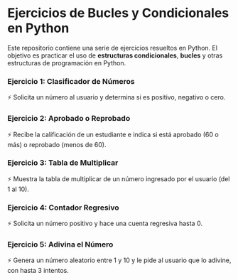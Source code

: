 # Ejercicios de Bucles y Condicionales en Python
Este repositorio contiene una serie de ejercicios resueltos en Python. El objetivo es practicar el uso de **estructuras condicionales**, **bucles** y otras estructuras de programación en Python.

### Ejercicio 1: Clasificador de Números
⚡ Solicita un número al usuario y determina si es positivo, negativo o cero.

### Ejercicio 2: Aprobado o Reprobado
⚡ Recibe la calificación de un estudiante e indica si está aprobado (60 o más) o reprobado (menos de 60).

### Ejercicio 3: Tabla de Multiplicar
⚡ Muestra la tabla de multiplicar de un número ingresado por el usuario (del 1 al 10).

### Ejercicio 4: Contador Regresivo
⚡ Solicita un número positivo y hace una cuenta regresiva hasta 0.

### Ejercicio 5: Adivina el Número
⚡ Genera un número aleatorio entre 1 y 10 y le pide al usuario que lo adivine, con hasta 3 intentos.
